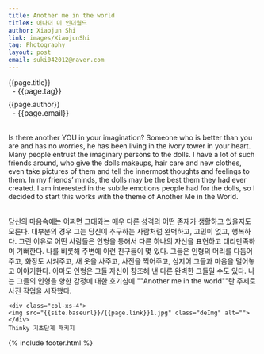 ```yaml
---
title: Another me in the world
titleK: 어나더 미 인더월드 
author: Xiaojun Shi
link: images/XiaojunShi
tag: Photography
layout: post
email: suki042012@naver.com
---	
```


<div class="container">

<div class="deDep">
{{page.title}}<br>
<p style="font-size:15px; margin:0px; padding:0px 0px 0px 8px; margin:0px 0px 8px 0px;">- {{page.tag}}</p>
{{page.author}}<br>
<p style="font-size:15px; margin:0px; padding:0px 0px 0px 8px;">- {{page.email}}</p>
</div>

<br>

<div class="det lato">

<!--영문-->
Is there another YOU in your imagination? Someone who is better than you are and has no worries, he has been living in the ivory tower in your heart. Many people entrust the imaginary persons to the dolls. I have a lot of such friends around, who give the dolls makeups, hair care and new clothes, even take pictures of them and tell the innermost thoughts and feelings to them. In my friends’ minds, the dolls may be the best them they had ever created. I am interested in the subtle emotions people had for the dolls, so I decided to start this works with the theme of Another Me in the World.


<!--영문-->

</div>


<div class="noto">
<!--국문-->

<br>
당신의 마음속에는 어쩌면 그대와는 매우 다른
성격의 어떤 존재가 생활하고 있을지도 모른다.
대부분의 경우 그는 당신이 추구하는 사람처럼
완벽하고, 고민이 없고, 행복하다. 그런 이유로
어떤 사람들은 인형을 통해서 다른 하나의
자신을 표현하고 대리만족하며 기뻐한다. 나를
비롯해 주변에 이런 친구들이 몇 있다. 그들은
인형의 머리를 다듬어 주고, 화장도 시켜주고,
새 옷을 사주고, 사진을 찍어주고, 심지어
그들과 마음을 털어놓고 이야기한다. 아마도
인형은 그들 자신이 창조해 낸 다른 완벽한
그들일 수도 있다. 나는 그들의 인형을 향한
감정에 대한 호기심에 ""Another me in the
world""란 주제로 사진 작업을 시작했다.

<!--국문-->

</div>

<div class="row noto">
	
	<div class="col-xs-4">
	<img src="{{site.baseurl}}/{{page.link}}1.jpg" class="deImg" alt=""></div>
	Thinky 기초단계 패키지
</div>

	

</div> 

{% include footer.html %}